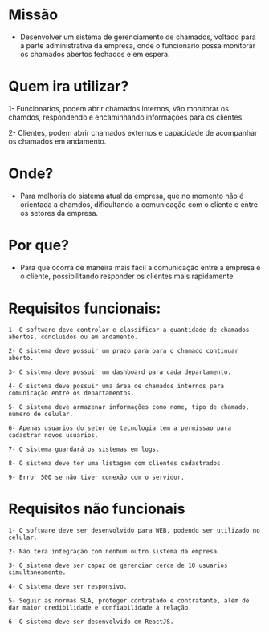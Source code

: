 # Missão

* Desenvolver um sistema de gerenciamento de chamados, voltado para a parte administrativa da empresa, onde o funcionario possa monitorar os chamados abertos fechados e em espera.

# Quem ira utilizar?

1- Funcionarios, podem abrir chamados internos, vão monitorar os chamdos, respondendo e encaminhando informações para os clientes.

2- Clientes, podem abrir chamados externos e capacidade de acompanhar os chamados em andamento.

# Onde?

* Para melhoria do sistema atual da empresa, que no momento não é orientada a chamdos, dificultando a comunicação com o cliente e entre os setores da empresa.

# Por que?

* Para que ocorra de maneira mais fácil a comunicação entre a empresa e o cliente, possibilitando responder os clientes mais rapidamente.

# Requisitos funcionais:
```
1- O software deve controlar e classificar a quantidade de chamados abertos, concluidos ou em andamento.

2- O sistema deve possuir um prazo para para o chamado continuar aberto.

3- O sistema deve possuir um dashboard para cada departamento.

4- O sistema deve possuir uma área de chamados internos para comunicação entre os departamentos.

5- O sistema deve armazenar informações como nome, tipo de chamado, número de celular.

6- Apenas usuarios do setor de tecnologia tem a permissao para cadastrar novos usuarios.

7- O sistema guardará os sistemas em logs.

8- O sistema deve ter uma listagem com clientes cadastrados.

9- Error 500 se não tiver conexão com o servidor.
```
# Requisitos não funcionais
```
1- O software deve ser desenvolvido para WEB, podendo ser utilizado no celular.

2- Não tera integração com nenhum outro sistema da empresa.

3- O sistema deve ser capaz de gerenciar cerca de 10 usuarios simultaneamente.

4- O sistema deve ser responsivo.

5- Seguir as normas SLA, proteger contratado e contratante, além de dar maior credibilidade e confiabilidade à relação.

6- O sistema deve ser desenvolvido em ReactJS.
```
